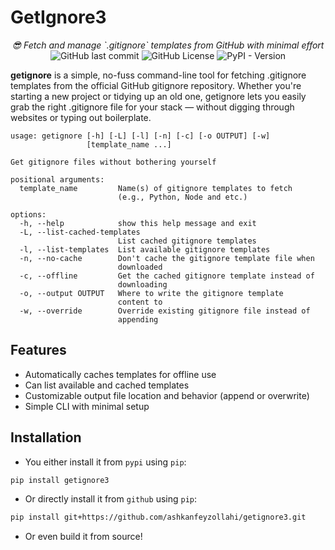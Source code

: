 # GetIgnore3

<p align="center"><em>😎 Fetch and manage `.gitignore` templates from GitHub with minimal effort</em>
    <br>
    <img alt="GitHub last commit" src="https://img.shields.io/github/last-commit/ashkanfeyzollahi/getignore3">
    <img alt="GitHub License" src="https://img.shields.io/github/license/ashkanfeyzollahi/getignore3">
    <img alt="PyPI - Version" src="https://img.shields.io/pypi/v/getignore3">
</p>

**getignore** is a simple, no-fuss command-line tool for fetching .gitignore templates from the official GitHub gitignore repository. Whether you're starting a new project or tidying up an old one, getignore lets you easily grab the right .gitignore file for your stack — without digging through websites or typing out boilerplate.

```
usage: getignore [-h] [-L] [-l] [-n] [-c] [-o OUTPUT] [-w]
                 [template_name ...]

Get gitignore files without bothering yourself

positional arguments:
  template_name         Name(s) of gitignore templates to fetch
                        (e.g., Python, Node and etc.)

options:
  -h, --help            show this help message and exit
  -L, --list-cached-templates
                        List cached gitignore templates
  -l, --list-templates  List available gitignore templates
  -n, --no-cache        Don't cache the gitignore template file when
                        downloaded
  -c, --offline         Get the cached gitignore template instead of
                        downloading
  -o, --output OUTPUT   Where to write the gitignore template
                        content to
  -w, --override        Override existing gitignore file instead of
                        appending
```

## Features

* Automatically caches templates for offline use
* Can list available and cached templates
* Customizable output file location and behavior (append or overwrite)
* Simple CLI with minimal setup

## Installation

- You either install it from `pypi` using `pip`:

```bash
pip install getignore3
```

- Or directly install it from `github` using `pip`:

```bash
pip install git+https://github.com/ashkanfeyzollahi/getignore3.git
```

- Or even build it from source!
